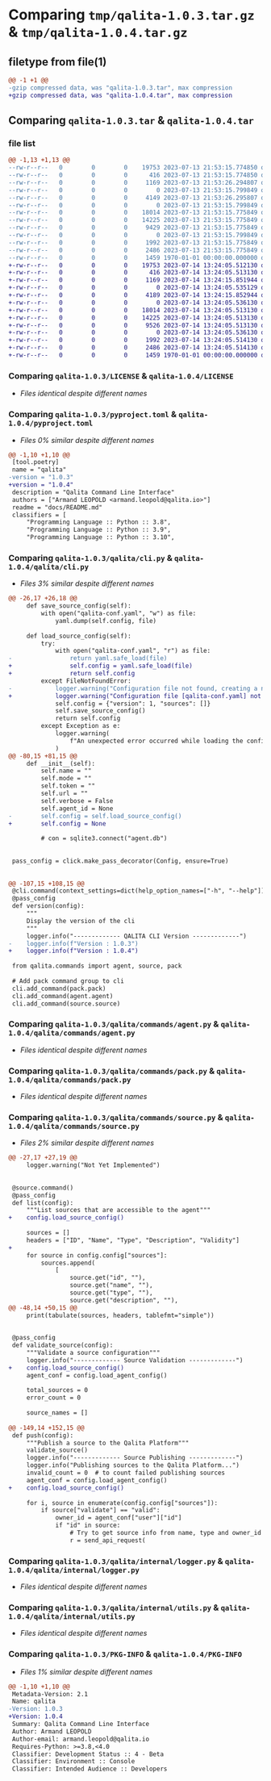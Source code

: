 # Comparing `tmp/qalita-1.0.3.tar.gz` & `tmp/qalita-1.0.4.tar.gz`

## filetype from file(1)

```diff
@@ -1 +1 @@
-gzip compressed data, was "qalita-1.0.3.tar", max compression
+gzip compressed data, was "qalita-1.0.4.tar", max compression
```

## Comparing `qalita-1.0.3.tar` & `qalita-1.0.4.tar`

### file list

```diff
@@ -1,13 +1,13 @@
--rw-r--r--   0        0        0    19753 2023-07-13 21:53:15.774850 qalita-1.0.3/LICENSE
--rw-r--r--   0        0        0      416 2023-07-13 21:53:15.774850 qalita-1.0.3/docs/README.md
--rw-r--r--   0        0        0     1169 2023-07-13 21:53:26.294807 qalita-1.0.3/pyproject.toml
--rw-r--r--   0        0        0        0 2023-07-13 21:53:15.799849 qalita-1.0.3/qalita/__init__.py
--rw-r--r--   0        0        0     4149 2023-07-13 21:53:26.295807 qalita-1.0.3/qalita/cli.py
--rw-r--r--   0        0        0        0 2023-07-13 21:53:15.799849 qalita-1.0.3/qalita/commands/__init__.py
--rw-r--r--   0        0        0    18014 2023-07-13 21:53:15.775849 qalita-1.0.3/qalita/commands/agent.py
--rw-r--r--   0        0        0    14225 2023-07-13 21:53:15.775849 qalita-1.0.3/qalita/commands/pack.py
--rw-r--r--   0        0        0     9429 2023-07-13 21:53:15.775849 qalita-1.0.3/qalita/commands/source.py
--rw-r--r--   0        0        0        0 2023-07-13 21:53:15.799849 qalita-1.0.3/qalita/internal/__init__.py
--rw-r--r--   0        0        0     1992 2023-07-13 21:53:15.775849 qalita-1.0.3/qalita/internal/logger.py
--rw-r--r--   0        0        0     2486 2023-07-13 21:53:15.775849 qalita-1.0.3/qalita/internal/utils.py
--rw-r--r--   0        0        0     1459 1970-01-01 00:00:00.000000 qalita-1.0.3/PKG-INFO
+-rw-r--r--   0        0        0    19753 2023-07-14 13:24:05.512130 qalita-1.0.4/LICENSE
+-rw-r--r--   0        0        0      416 2023-07-14 13:24:05.513130 qalita-1.0.4/docs/README.md
+-rw-r--r--   0        0        0     1169 2023-07-14 13:24:15.851944 qalita-1.0.4/pyproject.toml
+-rw-r--r--   0        0        0        0 2023-07-14 13:24:05.535129 qalita-1.0.4/qalita/__init__.py
+-rw-r--r--   0        0        0     4189 2023-07-14 13:24:15.852944 qalita-1.0.4/qalita/cli.py
+-rw-r--r--   0        0        0        0 2023-07-14 13:24:05.536130 qalita-1.0.4/qalita/commands/__init__.py
+-rw-r--r--   0        0        0    18014 2023-07-14 13:24:05.513130 qalita-1.0.4/qalita/commands/agent.py
+-rw-r--r--   0        0        0    14225 2023-07-14 13:24:05.513130 qalita-1.0.4/qalita/commands/pack.py
+-rw-r--r--   0        0        0     9526 2023-07-14 13:24:05.513130 qalita-1.0.4/qalita/commands/source.py
+-rw-r--r--   0        0        0        0 2023-07-14 13:24:05.536130 qalita-1.0.4/qalita/internal/__init__.py
+-rw-r--r--   0        0        0     1992 2023-07-14 13:24:05.514130 qalita-1.0.4/qalita/internal/logger.py
+-rw-r--r--   0        0        0     2486 2023-07-14 13:24:05.514130 qalita-1.0.4/qalita/internal/utils.py
+-rw-r--r--   0        0        0     1459 1970-01-01 00:00:00.000000 qalita-1.0.4/PKG-INFO
```

### Comparing `qalita-1.0.3/LICENSE` & `qalita-1.0.4/LICENSE`

 * *Files identical despite different names*

### Comparing `qalita-1.0.3/pyproject.toml` & `qalita-1.0.4/pyproject.toml`

 * *Files 0% similar despite different names*

```diff
@@ -1,10 +1,10 @@
 [tool.poetry]
 name = "qalita"
-version = "1.0.3"
+version = "1.0.4"
 description = "Qalita Command Line Interface"
 authors = ["Armand LEOPOLD <armand.leopold@qalita.io>"]
 readme = "docs/README.md"
 classifiers = [
     "Programming Language :: Python :: 3.8",
     "Programming Language :: Python :: 3.9",
     "Programming Language :: Python :: 3.10",
```

### Comparing `qalita-1.0.3/qalita/cli.py` & `qalita-1.0.4/qalita/cli.py`

 * *Files 3% similar despite different names*

```diff
@@ -26,17 +26,18 @@
     def save_source_config(self):
         with open("qalita-conf.yaml", "w") as file:
             yaml.dump(self.config, file)
 
     def load_source_config(self):
         try:
             with open("qalita-conf.yaml", "r") as file:
-                return yaml.safe_load(file)
+                self.config = yaml.safe_load(file)
+                return self.config
         except FileNotFoundError:
-            logger.warning("Configuration file not found, creating a new one.")
+            logger.warning("Configuration file [qalita-conf.yaml] not found, creating a new one.")
             self.config = {"version": 1, "sources": []}
             self.save_source_config()
             return self.config
         except Exception as e:
             logger.warning(
                 f"An unexpected error occurred while loading the configuration: {e}"
             )
@@ -80,15 +81,15 @@
     def __init__(self):
         self.name = ""
         self.mode = ""
         self.token = ""
         self.url = ""
         self.verbose = False
         self.agent_id = None
-        self.config = self.load_source_config()
+        self.config = None
 
         # con = sqlite3.connect("agent.db")
 
 
 pass_config = click.make_pass_decorator(Config, ensure=True)
 
 
@@ -107,15 +108,15 @@
 @cli.command(context_settings=dict(help_option_names=["-h", "--help"]))
 @pass_config
 def version(config):
     """
     Display the version of the cli
     """
     logger.info("------------- QALITA CLI Version -------------")
-    logger.info(f"Version : 1.0.3")
+    logger.info(f"Version : 1.0.4")
 
 from qalita.commands import agent, source, pack
 
 # Add pack command group to cli
 cli.add_command(pack.pack)
 cli.add_command(agent.agent)
 cli.add_command(source.source)
```

### Comparing `qalita-1.0.3/qalita/commands/agent.py` & `qalita-1.0.4/qalita/commands/agent.py`

 * *Files identical despite different names*

### Comparing `qalita-1.0.3/qalita/commands/pack.py` & `qalita-1.0.4/qalita/commands/pack.py`

 * *Files identical despite different names*

### Comparing `qalita-1.0.3/qalita/commands/source.py` & `qalita-1.0.4/qalita/commands/source.py`

 * *Files 2% similar despite different names*

```diff
@@ -27,17 +27,19 @@
     logger.warning("Not Yet Implemented")
 
 
 @source.command()
 @pass_config
 def list(config):
     """List sources that are accessible to the agent"""
+    config.load_source_config()
 
     sources = []
     headers = ["ID", "Name", "Type", "Description", "Validity"]
+
     for source in config.config["sources"]:
         sources.append(
             [
                 source.get("id", ""),
                 source.get("name", ""),
                 source.get("type", ""),
                 source.get("description", ""),
@@ -48,14 +50,15 @@
     print(tabulate(sources, headers, tablefmt="simple"))
 
 
 @pass_config
 def validate_source(config):
     """Validate a source configuration"""
     logger.info("------------- Source Validation -------------")
+    config.load_source_config()
     agent_conf = config.load_agent_config()
 
     total_sources = 0
     error_count = 0
 
     source_names = []
 
@@ -149,14 +152,15 @@
 def push(config):
     """Publish a source to the Qalita Platform"""
     validate_source()
     logger.info("------------- Source Publishing -------------")
     logger.info("Publishing sources to the Qalita Platform...")
     invalid_count = 0  # to count failed publishing sources
     agent_conf = config.load_agent_config()
+    config.load_source_config()
 
     for i, source in enumerate(config.config["sources"]):
         if source["validate"] == "valid":
             owner_id = agent_conf["user"]["id"]
             if "id" in source:
                 # Try to get source info from name, type and owner_id
                 r = send_api_request(
```

### Comparing `qalita-1.0.3/qalita/internal/logger.py` & `qalita-1.0.4/qalita/internal/logger.py`

 * *Files identical despite different names*

### Comparing `qalita-1.0.3/qalita/internal/utils.py` & `qalita-1.0.4/qalita/internal/utils.py`

 * *Files identical despite different names*

### Comparing `qalita-1.0.3/PKG-INFO` & `qalita-1.0.4/PKG-INFO`

 * *Files 1% similar despite different names*

```diff
@@ -1,10 +1,10 @@
 Metadata-Version: 2.1
 Name: qalita
-Version: 1.0.3
+Version: 1.0.4
 Summary: Qalita Command Line Interface
 Author: Armand LEOPOLD
 Author-email: armand.leopold@qalita.io
 Requires-Python: >=3.8,<4.0
 Classifier: Development Status :: 4 - Beta
 Classifier: Environment :: Console
 Classifier: Intended Audience :: Developers
```


